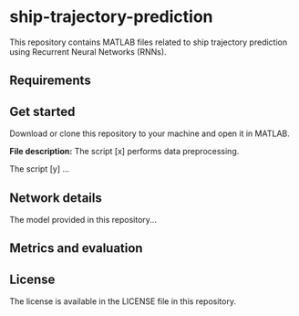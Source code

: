 # ship-trajectory-prediction
This repository contains MATLAB files related to ship trajectory prediction using Recurrent Neural Networks (RNNs).

## Requirements

## Get started
Download or clone this repository to your machine and open it in MATLAB.

**File description:**
The script [x] performs data preprocessing.

The script [y] ...

## Network details
The model provided in this repository...

## Metrics and evaluation

## License
The license is available in the LICENSE file in this repository.
